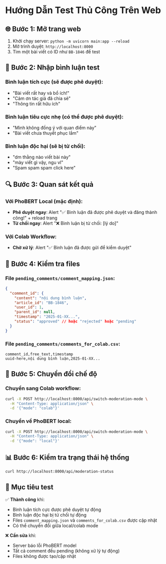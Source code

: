 # Hướng Dẫn Test Thủ Công Trên Web

## 🌐 Bước 1: Mở trang web
1. Khởi chạy server: `python -m uvicorn main:app --reload`
2. Mở trình duyệt: `http://localhost:8000`
3. Tìm một bài viết có ID như `BB-1846` để test

## 📝 Bước 2: Nhập bình luận test

### Bình luận tích cực (sẽ được phê duyệt):
- "Bài viết rất hay và bổ ích!"
- "Cảm ơn tác giả đã chia sẻ"
- "Thông tin rất hữu ích"

### Bình luận tiêu cực nhẹ (có thể được phê duyệt):
- "Mình không đồng ý với quan điểm này"
- "Bài viết chưa thuyết phục lắm"

### Bình luận độc hại (sẽ bị từ chối):
- "dm thằng nào viết bài này"
- "mày viết gì vậy, ngu vl"
- "Spam spam spam click here"

## 🔍 Bước 3: Quan sát kết quả

### Với PhoBERT Local (mặc định):
- **Phê duyệt ngay**: Alert "✅ Bình luận đã được phê duyệt và đăng thành công!" + reload trang
- **Từ chối ngay**: Alert "❌ Bình luận bị từ chối: [lý do]"

### Với Colab Workflow:
- **Chờ xử lý**: Alert "✅ Bình luận đã được gửi để kiểm duyệt"

## 📁 Bước 4: Kiểm tra files

### File `pending_comments/comment_mapping.json`:
```json
{
  "comment_id": {
    "content": "nội dung bình luận",
    "article_id": "BB-1846",
    "user_id": 1,
    "parent_id": null,
    "timestamp": "2025-01-XX...",
    "status": "approved" // hoặc "rejected" hoặc "pending"
  }
}
```

### File `pending_comments/comments_for_colab.csv`:
```csv
comment_id,free_text,timestamp
uuid-here,nội dung bình luận,2025-01-XX...
```

## 🔄 Bước 5: Chuyển đổi chế độ

### Chuyển sang Colab workflow:
```bash
curl -X POST http://localhost:8000/api/switch-moderation-mode \
  -H "Content-Type: application/json" \
  -d '{"mode": "colab"}'
```

### Chuyển về PhoBERT local:
```bash
curl -X POST http://localhost:8000/api/switch-moderation-mode \
  -H "Content-Type: application/json" \
  -d '{"mode": "local"}'
```

## 📊 Bước 6: Kiểm tra trạng thái hệ thống
```bash
curl http://localhost:8000/api/moderation-status
```

## 🎯 Mục tiêu test

✅ **Thành công** khi:
- Bình luận tích cực được phê duyệt tự động
- Bình luận độc hại bị từ chối tự động  
- Files `comment_mapping.json` và `comments_for_colab.csv` được cập nhật
- Có thể chuyển đổi giữa local/colab mode

❌ **Cần sửa** khi:
- Server báo lỗi PhoBERT model
- Tất cả comment đều pending (không xử lý tự động)
- Files không được tạo/cập nhật 